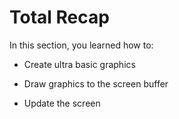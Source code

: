 # Total Recap

In this section, you learned how to:

- Create ultra basic graphics

- Draw graphics to the screen buffer

- Update the screen

<!--
## Think about this!

1.  What happens if you try to draw graphics off the screen?

2.  You've seen how to draw one. How could you draw more than one to the
    screen?

## Feeling Adventurous?

1.  Instead of passing `@dot_gfx` to `gfx.Sprite`, try just passing
    zero. What do you see? What do you think it means?
-->
